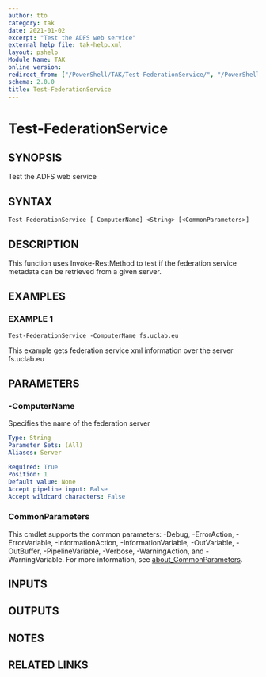 ```yaml
---
author: tto
category: tak
date: 2021-01-02
excerpt: "Test the ADFS web service"
external help file: tak-help.xml
layout: pshelp
Module Name: TAK
online version:
redirect_from: ["/PowerShell/TAK/Test-FederationService/", "/PowerShell/TAK/test-federationservice/", "/PowerShell/test-federationservice/"]
schema: 2.0.0
title: Test-FederationService
---
```


# Test-FederationService

## SYNOPSIS
Test the ADFS web service

## SYNTAX

```
Test-FederationService [-ComputerName] <String> [<CommonParameters>]
```

## DESCRIPTION
This function uses Invoke-RestMethod to test if the federation service metadata can be retrieved from a given server.

## EXAMPLES

### EXAMPLE 1
```
Test-FederationService -ComputerName fs.uclab.eu
```

This example gets federation service xml information over the server fs.uclab.eu

## PARAMETERS

### -ComputerName
Specifies the name of the federation server

```yaml
Type: String
Parameter Sets: (All)
Aliases: Server

Required: True
Position: 1
Default value: None
Accept pipeline input: False
Accept wildcard characters: False
```

### CommonParameters
This cmdlet supports the common parameters: -Debug, -ErrorAction, -ErrorVariable, -InformationAction, -InformationVariable, -OutVariable, -OutBuffer, -PipelineVariable, -Verbose, -WarningAction, and -WarningVariable. For more information, see [about_CommonParameters](http://go.microsoft.com/fwlink/?LinkID=113216).

## INPUTS

## OUTPUTS

## NOTES

## RELATED LINKS
